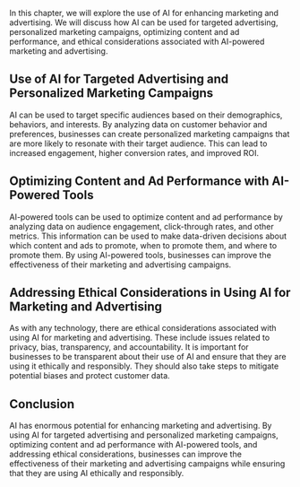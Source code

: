 
In this chapter, we will explore the use of AI for enhancing marketing and advertising. We will discuss how AI can be used for targeted advertising, personalized marketing campaigns, optimizing content and ad performance, and ethical considerations associated with AI-powered marketing and advertising.

Use of AI for Targeted Advertising and Personalized Marketing Campaigns
-----------------------------------------------------------------------

AI can be used to target specific audiences based on their demographics, behaviors, and interests. By analyzing data on customer behavior and preferences, businesses can create personalized marketing campaigns that are more likely to resonate with their target audience. This can lead to increased engagement, higher conversion rates, and improved ROI.

Optimizing Content and Ad Performance with AI-Powered Tools
-----------------------------------------------------------

AI-powered tools can be used to optimize content and ad performance by analyzing data on audience engagement, click-through rates, and other metrics. This information can be used to make data-driven decisions about which content and ads to promote, when to promote them, and where to promote them. By using AI-powered tools, businesses can improve the effectiveness of their marketing and advertising campaigns.

Addressing Ethical Considerations in Using AI for Marketing and Advertising
---------------------------------------------------------------------------

As with any technology, there are ethical considerations associated with using AI for marketing and advertising. These include issues related to privacy, bias, transparency, and accountability. It is important for businesses to be transparent about their use of AI and ensure that they are using it ethically and responsibly. They should also take steps to mitigate potential biases and protect customer data.

Conclusion
----------

AI has enormous potential for enhancing marketing and advertising. By using AI for targeted advertising and personalized marketing campaigns, optimizing content and ad performance with AI-powered tools, and addressing ethical considerations, businesses can improve the effectiveness of their marketing and advertising campaigns while ensuring that they are using AI ethically and responsibly.

